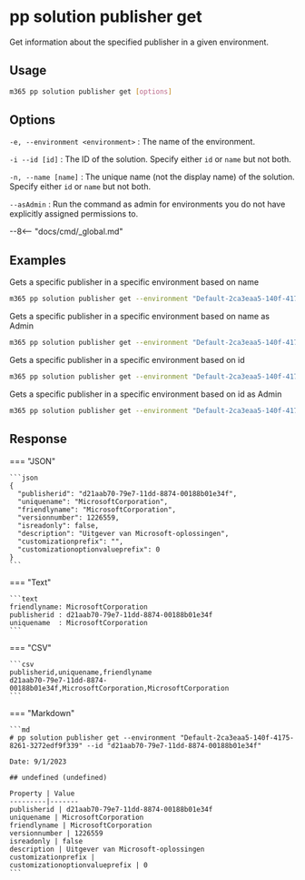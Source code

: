 # pp solution publisher get

Get information about the specified publisher in a given environment.

## Usage

```sh
m365 pp solution publisher get [options]
```

## Options

`-e, --environment <environment>`
: The name of the environment.

`-i --id [id]`
: The ID of the solution. Specify either `id` or `name` but not both.

`-n, --name [name]`
: The unique name (not the display name) of the solution. Specify either `id` or `name` but not both.

`--asAdmin`
: Run the command as admin for environments you do not have explicitly assigned permissions to.

--8<-- "docs/cmd/_global.md"

## Examples

Gets a specific publisher in a specific environment based on name

```sh
m365 pp solution publisher get --environment "Default-2ca3eaa5-140f-4175-8261-3272edf9f339" --name "MicrosoftCorporation"
```

Gets a specific publisher in a specific environment based on name as Admin

```sh
m365 pp solution publisher get --environment "Default-2ca3eaa5-140f-4175-8261-3272edf9f339" --name "MicrosoftCorporation" --asAdmin
```

Gets a specific publisher in a specific environment based on id

```sh
m365 pp solution publisher get --environment "Default-2ca3eaa5-140f-4175-8261-3272edf9f339" --id "ee62fd63-e49e-4c09-80de-8fae1b9a427e"
```

Gets a specific publisher in a specific environment based on id as Admin

```sh
m365 pp solution publisher get --environment "Default-2ca3eaa5-140f-4175-8261-3272edf9f339" --id "ee62fd63-e49e-4c09-80de-8fae1b9a427e" --asAdmin
```

## Response

=== "JSON"

    ```json
    {
      "publisherid": "d21aab70-79e7-11dd-8874-00188b01e34f",
      "uniquename": "MicrosoftCorporation",
      "friendlyname": "MicrosoftCorporation",
      "versionnumber": 1226559,
      "isreadonly": false,
      "description": "Uitgever van Microsoft-oplossingen",
      "customizationprefix": "",
      "customizationoptionvalueprefix": 0
    }
    ```

=== "Text"

    ```text
    friendlyname: MicrosoftCorporation
    publisherid : d21aab70-79e7-11dd-8874-00188b01e34f
    uniquename  : MicrosoftCorporation
    ```

=== "CSV"

    ```csv
    publisherid,uniquename,friendlyname
    d21aab70-79e7-11dd-8874-00188b01e34f,MicrosoftCorporation,MicrosoftCorporation
    ```

=== "Markdown"

    ```md
    # pp solution publisher get --environment "Default-2ca3eaa5-140f-4175-8261-3272edf9f339" --id "d21aab70-79e7-11dd-8874-00188b01e34f"
    
    Date: 9/1/2023

    ## undefined (undefined)

    Property | Value
    ---------|-------
    publisherid | d21aab70-79e7-11dd-8874-00188b01e34f
    uniquename | MicrosoftCorporation
    friendlyname | MicrosoftCorporation
    versionnumber | 1226559
    isreadonly | false
    description | Uitgever van Microsoft-oplossingen
    customizationprefix | 
    customizationoptionvalueprefix | 0
    ```
